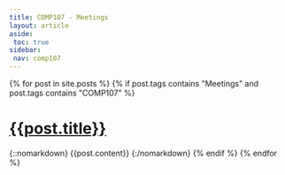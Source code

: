 ```yaml
---
title: COMP107 - Meetings
layout: article
aside:
 toc: true
sidebar:
 nav: comp107
---
```

{% for post in site.posts %}
{% if post.tags contains "Meetings" and post.tags contains "COMP107" %}
# [{{post.title}}]({{site.baseurl}}{{post.url}})
{::nomarkdown}
{{post.content}}
{:/nomarkdown}
{% endif %}
{% endfor %}
